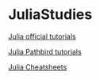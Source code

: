 # JuliaStudies
[Julia official tutorials](https://julialang.org/learning/tutorials/)

[Julia Pathbird tutorials](https://pathbird.com/codex/khXXAN4oBd7N8Pi-)

[Julia Cheatsheets](https://cheatsheet.juliadocs.org/)
